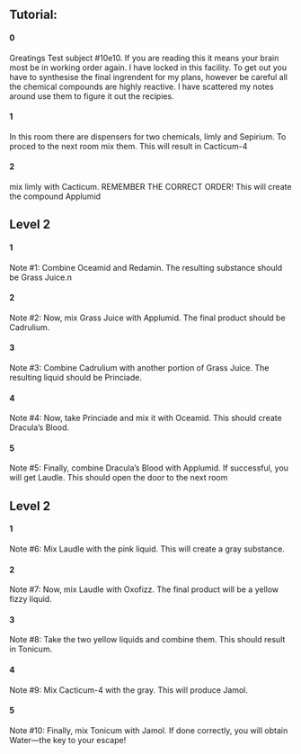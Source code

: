 
## Tutorial:

#### 0
Greatings Test subject #10e10. If you are reading this it means your brain most be in working order again. I have locked in this facility. To get out you have to synthesise the final ingrendent for my plans, however be careful all the chemical compounds are highly reactive. I have scattered my notes around use them to figure it out the recipies. 

#### 1
In this room there are dispensers for two chemicals, limly and Sepirium. To proced to the next room mix them. This will result in Cacticum-4

#### 2
mix limly with Cacticum. REMEMBER THE CORRECT ORDER! This will create the compound Applumid

## Level 2
#### 1
Note #1: 
Combine Oceamid and Redamin. The resulting substance should be Grass Juice.n

#### 2
Note #2:
Now, mix Grass Juice with Applumid. The final product should be Cadrulium.

#### 3
Note #3:
Combine Cadrulium with another portion of Grass Juice. The resulting liquid should be Princiade.

#### 4
Note #4:
Now, take Princiade and mix it with Oceamid. This should create Dracula’s Blood.

#### 5
Note #5:
Finally, combine Dracula’s Blood with Applumid. If successful, you will get Laudle. This should open the door to the next room

## Level 2

#### 1

Note #6:
Mix Laudle with the pink liquid. This will create a gray substance.

#### 2

Note #7:
Now, mix Laudle with Oxofizz. The final product will be a yellow fizzy liquid.

#### 3

Note #8:
Take the two yellow liquids and combine them. This should result in Tonicum. 

#### 4

Note #9:
Mix Cacticum-4 with the gray. This will produce Jamol.

#### 5

Note #10:
Finally, mix Tonicum with Jamol. If done correctly, you will obtain Water—the key to your escape!
